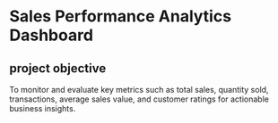 # Sales Performance Analytics Dashboard
## project objective
To monitor and evaluate key metrics such as total sales, quantity sold, transactions, average sales value, and customer ratings for actionable business insights.
